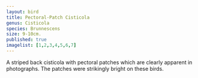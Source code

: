 ```yaml
---
layout: bird
title: Pectoral-Patch Cisticola
genus: Cisticola 
species: Brunnescens
size: 9-10cm.
published: true
imagelist: [1,2,3,4,5,6,7]
---
```


A striped back cisticola with pectoral patches which are clearly apparent in photographs. The patches were strikingly bright on these birds.

